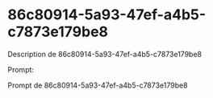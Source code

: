 # 86c80914-5a93-47ef-a4b5-c7873e179be8

Description de 86c80914-5a93-47ef-a4b5-c7873e179be8

Prompt:

Prompt de 86c80914-5a93-47ef-a4b5-c7873e179be8